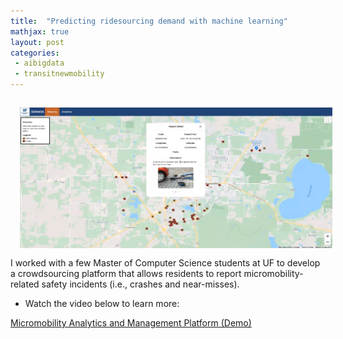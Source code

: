 ```yaml
---
title:  "Predicting ridesourcing demand with machine learning"
mathjax: true
layout: post
categories: 
 - aibigdata
 - transitnewmobility
---
```



<img align="left" width="500" height="225" src="https://github.com/jacobyan0/jacobyan0.github.io/raw/master/images/CrowdsourcingApp.png" style="vertical-align:middle;margin:15px 15px"> I worked with a few Master of Computer Science students at UF to develop a crowdsourcing platform that allows residents to report micromobility-related safety incidents (i.e., crashes and near-misses).

* Watch the video below to learn more:

[Micromobility Analytics and Management Platform (Demo)](https://www.youtube.com/watch?v=s4ABfMFuq9g)
